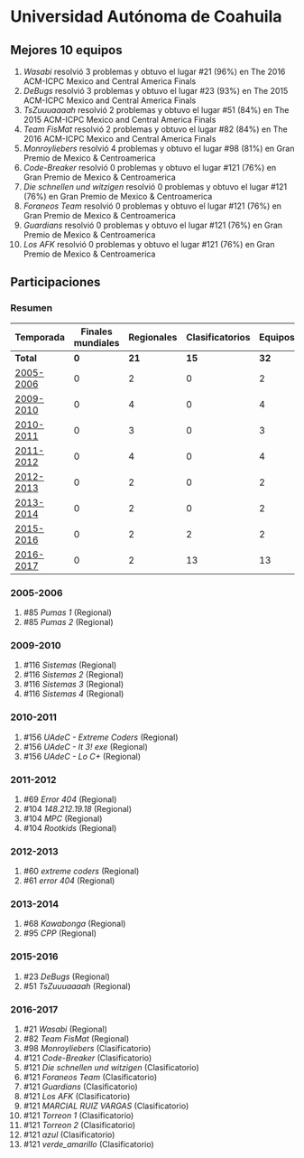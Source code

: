 # Universidad Autónoma de Coahuila

## Mejores 10 equipos

1. _Wasabi_ resolvió 3 problemas y obtuvo el lugar #21 (96%) en The 2016 ACM-ICPC Mexico and Central America Finals
1. _DeBugs_ resolvió 3 problemas y obtuvo el lugar #23 (93%) en The 2015 ACM-ICPC Mexico and Central America Finals
1. _TsZuuuaaaah_ resolvió 2 problemas y obtuvo el lugar #51 (84%) en The 2015 ACM-ICPC Mexico and Central America Finals
1. _Team FisMat_ resolvió 2 problemas y obtuvo el lugar #82 (84%) en The 2016 ACM-ICPC Mexico and Central America Finals
1. _Monroyliebers_ resolvió 4 problemas y obtuvo el lugar #98 (81%) en Gran Premio de Mexico & Centroamerica
1. _Code-Breaker_ resolvió 0 problemas y obtuvo el lugar #121 (76%) en Gran Premio de Mexico & Centroamerica
1. _Die schnellen und witzigen_ resolvió 0 problemas y obtuvo el lugar #121 (76%) en Gran Premio de Mexico & Centroamerica
1. _Foraneos Team_ resolvió 0 problemas y obtuvo el lugar #121 (76%) en Gran Premio de Mexico & Centroamerica
1. _Guardians_ resolvió 0 problemas y obtuvo el lugar #121 (76%) en Gran Premio de Mexico & Centroamerica
1. _Los AFK_ resolvió 0 problemas y obtuvo el lugar #121 (76%) en Gran Premio de Mexico & Centroamerica

## Participaciones

### Resumen

| Temporada | Finales mundiales | Regionales | Clasificatorios | Equipos |
| --- | --- | --- | --- | --- |
| **Total** | **0** | **21** | **15** | **32** |
| [2005-2006](#2005-2006) | 0 | 2 | 0 | 2 |
| [2009-2010](#2009-2010) | 0 | 4 | 0 | 4 |
| [2010-2011](#2010-2011) | 0 | 3 | 0 | 3 |
| [2011-2012](#2011-2012) | 0 | 4 | 0 | 4 |
| [2012-2013](#2012-2013) | 0 | 2 | 0 | 2 |
| [2013-2014](#2013-2014) | 0 | 2 | 0 | 2 |
| [2015-2016](#2015-2016) | 0 | 2 | 2 | 2 |
| [2016-2017](#2016-2017) | 0 | 2 | 13 | 13 |

### 2005-2006

1. #85 _Pumas 1_ (Regional)
1. #85 _Pumas 2_ (Regional)

### 2009-2010

1. #116 _Sistemas_ (Regional)
1. #116 _Sistemas 2_ (Regional)
1. #116 _Sistemas 3_ (Regional)
1. #116 _Sistemas 4_ (Regional)

### 2010-2011

1. #156 _UAdeC - Extreme Coders_ (Regional)
1. #156 _UAdeC - It 3! exe_ (Regional)
1. #156 _UAdeC - Lo C+_ (Regional)

### 2011-2012

1. #69 _Error 404_ (Regional)
1. #104 _148.212.19.18_ (Regional)
1. #104 _MPC_ (Regional)
1. #104 _Rootkids_ (Regional)

### 2012-2013

1. #60 _extreme coders_ (Regional)
1. #61 _error 404_ (Regional)

### 2013-2014

1. #68 _Kawabonga_ (Regional)
1. #95 _CPP_ (Regional)

### 2015-2016

1. #23 _DeBugs_ (Regional)
1. #51 _TsZuuuaaaah_ (Regional)

### 2016-2017

1. #21 _Wasabi_ (Regional)
1. #82 _Team FisMat_ (Regional)
1. #98 _Monroyliebers_ (Clasificatorio)
1. #121 _Code-Breaker_ (Clasificatorio)
1. #121 _Die schnellen und witzigen_ (Clasificatorio)
1. #121 _Foraneos Team_ (Clasificatorio)
1. #121 _Guardians_ (Clasificatorio)
1. #121 _Los AFK_ (Clasificatorio)
1. #121 _MARCIAL RUIZ VARGAS_ (Clasificatorio)
1. #121 _Torreon 1_ (Clasificatorio)
1. #121 _Torreon 2_ (Clasificatorio)
1. #121 _azul_ (Clasificatorio)
1. #121 _verde_amarillo_ (Clasificatorio)



